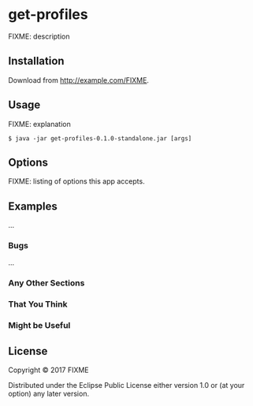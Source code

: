 # get-profiles

FIXME: description

## Installation

Download from http://example.com/FIXME.

## Usage

FIXME: explanation

    $ java -jar get-profiles-0.1.0-standalone.jar [args]

## Options

FIXME: listing of options this app accepts.

## Examples

...

### Bugs

...

### Any Other Sections
### That You Think
### Might be Useful

## License

Copyright © 2017 FIXME

Distributed under the Eclipse Public License either version 1.0 or (at
your option) any later version.
